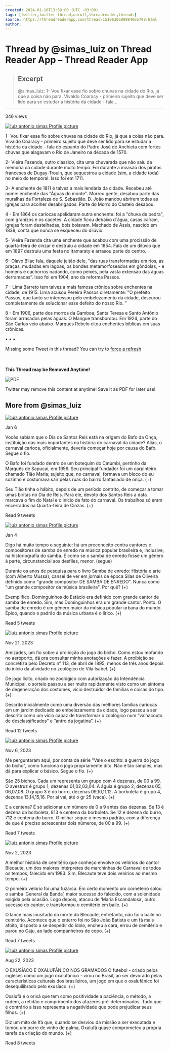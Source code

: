 ```yaml
---
created: 2024-01-16T13:39:00 (UTC -03:00)
tags: [twitter,twitter thread,unroll,threadreader,threads]
source: https://threadreaderapp.com/thread/1510630689884065799.html
author: 
---
```


# Thread by @simas_luiz on Thread Reader App – Thread Reader App

> ## Excerpt
> @simas_luiz: 1- Vou fixar esse fio sobre chuvas na cidade do Rio, já que a coisa não para. Vivaldo Coaracy - primeiro sujeito que deve ser lido para se estudar a história da cidade - fala...

---
346 views

[![luiz antonio simas Profile picture](https://threadreaderapp.com/images/default_avatar.png)](https://threadreaderapp.com/user/simas_luiz)

1- Vou fixar esse fio sobre chuvas na cidade do Rio, já que a coisa não para. Vivaldo Coaracy - primeiro sujeito que deve ser lido para se estudar a história da cidade - fala do espanto do Padre José de Anchieta com fortes chuvas que alagavam o Rio de Janeiro na década de 1570.

2- Vieira Fazenda, outro clássico, cita uma chuvarada que não saiu da memória da cidade durante muito tempo. Foi durante a invasão dos piratas franceses de Dugay-Trouin, que sequestrou a cidade (sim, a cidade toda) no meio do temporal. Isso foi em 1711.

3- A enchente de 1811 é talvez a mais lendária da cidade. Recebeu até nome: enchente das "Águas do monte". Morreu gente, desabou parte das muralhas da Fortaleza de S. Sebastião. D. João mandou abrirem todas as igrejas para acolher desabrigados. Parte do Morro do Castelo desabou.

4 - Em 1864 os cariocas apelidaram outra enchente: foi a "chuva de pedra", com granizos e os cacetes. A cidade ficou debaixo d´água, casas caíram, igrejas foram destelhadas, bois boiavam. Machado de Assis, nascido em 1839, conta que nunca se esqueceu do dilúvio.

5- Vieira Fazenda cita uma enchente que acabou com uma procissão de quarta-feira de cinzar e destruiu a cidade em 1854. Fala de um dilúvio que em 1897 destruiu uma festa no Itamaraty e arrasou parte do centro.

6- Olavo Bilac fala, daquele jeitão dele, "das ruas transformadas em rios, as praças, mudadas em lagoas, os bondes metamorfoseados em gôndolas, - e homens e cachorros nadando, como peixes, pela vasta extensão das águas derramadas”. Isso foi em 1904, ano da reforma Passos.

7 - Lima Barreto tem talvez a mais famosa crônica sobre enchentes na cidade, de 1915. Lima acusou Pereira Passos diretamente: "O prefeito Passos, que tanto se interessou pelo embelezamento da cidade, descurou completamente de solucionar esse defeito do nosso Rio. "

8 - Em 1906, parte dos morros da Gamboa, Santa Teresa e Santo Antônio foram arrasados pelas águas. O Mangue transbordou. Em 1924, parte do São Carlos veio abaixo. Marques Rebelo citou enchentes bíblicas em suas crônicas.

• • •

Missing some Tweet in this thread? You can try to [force a refresh](https://threadreaderapp.com/thread/1510630689884065799.html#)

　

**This Thread may be Removed Anytime!**

![PDF](https://threadreaderapp.com/assets/icon-pdf-ceb3626bf7a8daddf0ed92c9f804942d567013f5556e880d9c5e2c234ebe021d.png)

Twitter may remove this content at anytime! Save it as PDF for later use!

## More from @simas\_luiz

[![luiz antonio simas Profile picture](https://threadreaderapp.com/images/default_avatar.png)](https://threadreaderapp.com/user/simas_luiz)

Jan 6

Vocês sabiam que o Dia de Santos Reis está na origem do Bafo da Onça, instituição das mais importantes na história do carnaval da cidade? Aliás, o carnaval carioca, oficialmente, deveria começar hoje por causa do Bafo. Segue o fio.

O Bafo foi fundado dentro de um botequim do Catumbi, pertinho da Marquês de Sapucaí, em 1956. Seu principal fundador foi um carpinteiro chamado Tião Maria; sujeito que, no carnaval, formava um bloco do eu sozinho e costumava sair pelas ruas do bairro fantasiado de onça. (+)

Seu Tião tinha o hábito, depois de um período contrito, de começar a tomar umas biritas no Dia de Reis. Para ele, devoto dos Santos Reis a data marcava o fim do Natal e o início de fato do carnaval. Os trabalhos só eram encerrados na Quarta-feira de Cinzas. (+)

Read 9 tweets

[![luiz antonio simas Profile picture](https://threadreaderapp.com/images/default_avatar.png)](https://threadreaderapp.com/user/simas_luiz)

Jan 4

Digo há muito tempo o seguinte: há um preconceito contra cantores e compositores de samba de enredo na música popular brasileira e, inclusive, na historiografia do samba. É como se o samba de enredo fosse um gênero à parte, circunstancial aos desfiles, menor. (segue)

Durante os anos de pesquisa para o livro Samba de enredo: História e arte (com Alberto Mussa), cansei de ver em jornais de época Silas de Oliveira definido como "grande compositor DE SAMBA DE ENREDO". Nunca como "um grande compositor da música brasileira". Por quê? (+)

Exemplifico. Dominguinhos do Estácio era definido com grande cantor de samba de enredo. Sim, mas Dominguinhos era um grande cantor. Ponto. O samba de enredo é um gênero maior da música popular urbana do mundo. Épico, quando o padrão da música urbana é o lírico. (+)

Read 5 tweets

[![luiz antonio simas Profile picture](https://threadreaderapp.com/images/default_avatar.png)](https://threadreaderapp.com/user/simas_luiz)

Nov 21, 2023

Amizades, um fio sobre a proibição do jogo do bicho. Como estou mofando no aeroporto, dá pra consultar minha anotações e fazer. A proibição se concretiza pelo Decreto n° 113, de abril de 1895; menos de três anos depois do início da atividade no zoológico de Vila Isabel. (+)

De jogo lícito, criado no zoológico com autorização da Intendência Municipal, o sorteio passou a ser muito rapidamente visto como um sintoma de degeneração dos costumes, vício destruidor de famílias e coisas do tipo. (+)

Descrito inicialmente como uma diversão das melhores famílias cariocas em um jardim dedicado ao embelezamento da cidade, logo passou a ser descrito como um vício capaz de transformar o zoológico num “valhacouto de desclassificados” e “antro da jogatina”. (+)

Read 12 tweets

[![luiz antonio simas Profile picture](https://threadreaderapp.com/images/default_avatar.png)](https://threadreaderapp.com/user/simas_luiz)

Nov 6, 2023

Me perguntaram aqui, por conta da série "Vale o escrito: a guerra do jogo do bicho", como funciona o jogo propriamente dito. Não é tão simples, mas dá para explicar o básico. Segue o fio. (+)

São 25 bichos. Cada um representa um grupo com 4 dezenas, de 00 a 99. O avestruz é grupo 1, dezenas 01,02,03,04. A águia é grupo 2, dezenas 05, 06,07,08. O grupo 3 é do burro, dezenas 09,10,11,12. A borboleta é grupo 4, dezenas 13,14,15,16. Por aí vai, até o gr 25 (vaca). (+)

E a centena? É só adicionar um número de 0 a 9 antes das dezenas. Se 13 é dezena da borboleta, 813 é centena da borboleta. Se 12 é dezena do burro, 712 é centena do burro. O milhar segue o mesmo padrão, com a diferença de que é preciso acrescentar dois números, de 00 a 99. (+)

Read 7 tweets

[![luiz antonio simas Profile picture](https://threadreaderapp.com/images/default_avatar.png)](https://threadreaderapp.com/user/simas_luiz)

Nov 2, 2023

A melhor história de cemitério que conheço envolve os velórios do cantor Blecaute, um dos maiores intérpretes de marchinhas de Carnaval de todos os tempos, falecido em 1983. Sim, Blecaute teve dois velórios ao mesmo tempo. (+)

O primeiro velório foi uma fuzarca. Em certo momento um corneteiro solou o samba ‘General da Banda’, maior sucesso do falecido, com a solenidade exigida pela ocasião. Logo depois, atacou de ‘Maria Escandalosa’, outro sucesso do cantor, e transformou o cemitério em baile. (+)

O lance mais inusitado da morte do Blecaute, entretanto, não foi o baile no cemitério. Acontece que o enterro foi no São João Batista e um fã mais afoito, disposto a se despedir do ídolo, encheu a cara, errou de cemitério e parou no Caju, ao lado companheiros de copo. (+)

Read 7 tweets

[![luiz antonio simas Profile picture](https://threadreaderapp.com/images/default_avatar.png)](https://threadreaderapp.com/user/simas_luiz)

Aug 22, 2023

O EXUSÍACO E OXALUFÂNICO NOS GRAMADOS O futebol - criado pelos ingleses como um jogo oxalufânico - virou no Brasil, ao ser devorado pelas características culturais dos brasileiros, um jogo em que o oxalufânico foi desequilibrado pelo exusíaco. (+)

Oxalufã é o orixá que tem como positividade a paciência, o método, a ordem, a retidão e cumprimento dos afazeres pré-determinados. Tudo que é contrário a isso representa a negatividade que pode prejudicar seus filhos. (+)

Diz um mito de Ifá que, quando se desviou da missão a ser executada e tomou um porre de vinho de palma, Oxalufã quase comprometeu a própria tarefa da criação do mundo. (+)

Read 8 tweets
